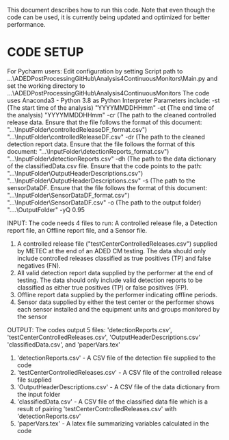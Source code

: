 This document describes how to run this code. Note that even though the code can be used, it is currently being updated and optimized for better performance.

# CODE SETUP
For Pycharm users: Edit configuration by setting Script path to ...\ADEDPostProcessingGitHub\Analysis4ContinuousMonitors\Main.py and set the working directory to ...\ADEDPostProcessingGitHub\Analysis4ContinuousMonitors
The code uses Anaconda3 - Python 3.8 as Python Interpreter
Parameters include:
    -st (The start time of the analysis)
    "YYYYMMDDHHmm"
    -et (The end time of the analysis)
    "YYYYMMDDHHmm"
    -cr (The path to the cleaned controlled release data. Ensure that the file follows the format of this document: "...\InputFolder\controlledReleaseDF_format.csv")
    "...\InputFolder\controlledReleaseDF.csv"
    -dr (The path to the cleaned detection report data. Ensure that the file follows the format of this document: "...\InputFolder\detectionReports_format.csv")
    "...\InputFolder\detectionReports.csv"
    -dh (The path to the data dictionary of the classifiedData.csv file. Ensure that the code points to the path: "...\InputFolder\OutputHeaderDescriptions.csv")
    "...\InputFolder\OutputHeaderDescriptions.csv"
    -s (The path to the sensorDataDF. Ensure that the file follows the format of this document: "...\InputFolder\SensorDataDF_format.csv")
    "...\InputFolder\SensorDataDF.csv"
    -o (The path to the output folder)
    "....\OutputFolder"
    -yQ
    0.95

INPUT: The code needs 4 files to run: A controlled release file, a Detection report file, an Offline report file, and a Sensor file.
1. A controlled release file ("testCenterControlledReleases.csv") supplied by METEC at the end of an ADED CM testing. The data should only include controlled releases classified as true positives (TP) and false negatives (FN).
2. All valid detection report data supplied by the performer at the end of testing. The data should only include valid detection reports to be classified as either true positives (TP) or false positives (FP).
3. Offline report data supplied by the performer indicating offline periods.
4. Sensor data supplied by either the test center or the performer shows each sensor installed and the equipment units and groups monitored by the sensor

OUTPUT: The codes output 5 files: 'detectionReports.csv', 'testCenterControlledReleases.csv', 'OutputHeaderDescriptions.csv' 'classifiedData.csv', and 'paperVars.tex'
1. 'detectionReports.csv' - A CSV file of the detection file supplied to the code
2. 'testCenterControlledReleases.csv' - A CSV file of the controlled release file supplied
3. 'OutputHeaderDescriptions.csv' - A CSV file of the data dictionary from the input folder
4. 'classifiedData.csv' - A CSV file of the classified data file which is a result of pairing 'testCenterControlledReleases.csv' with 'detectionReports.csv'
5. 'paperVars.tex' - A latex file summarizing variables calculated in the code
